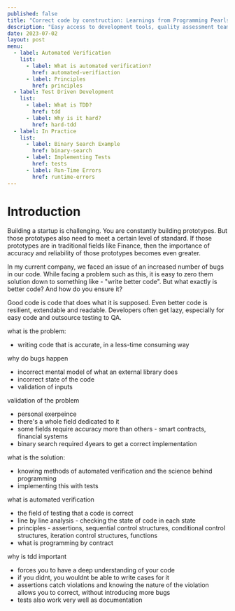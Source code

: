 ```yaml
---
published: false
title: "Correct code by construction: Learnings from Programming Pearls"
description: "Easy access to development tools, quality assessment teams and fast deployment cycles come with the disadvatage of lazy programming. Code is machine language, means code runs in constraints. This articles delves into the paradigms of code checking and automatic verification."
date: 2023-07-02
layout: post
menu:
  - label: Automated Verification
    list:
      - label: What is automated verification?
        href: automated-verifiaction
      - label: Principles
        href: principles
  - label: Test Driven Development
    list:
      - label: What is TDD?
        href: tdd
      - label: Why is it hard?
        href: hard-tdd
  - label: In Practice
    list:
      - label: Binary Search Example
        href: binary-search
      - label: Implementing Tests
        href: tests
      - label: Run-Time Errors
        href: runtime-errors
---
```


# Introduction

Building a startup is challenging. You are constantly building prototypes. But those prototypes also need to meet a certain level of standard. If those prototypes are in traditional fields like Finance, then the importance of accuracy and reliability of those prototypes becomes even greater.

In my current company, we faced an issue of an increased number of bugs in our code. While facing a problem such as this, it is easy to zero them solution down to something like - "write better code". But what exactly is better code? And how do you ensure it?

Good code is code that does what it is supposed. Even better code is resilient, extendable and readable. Developers often get lazy, especially for easy code and outsource testing to QA.

what is the problem:

- writing code that is accurate, in a less-time consuming way

why do bugs happen

- incorrect mental model of what an external library does
- incorrect state of the code
- validation of inputs

validation of the problem

- personal exerpeince
- there's a whole field dedicated to it
- some fields require accuracy more than others - smart contracts, financial systems
- binary search required 4years to get a correct implementation

what is the solution:

- knowing methods of automated verification and the science behind programming
- implementing this with tests

what is automated verification

- the field of testing that a code is correct
- line by line analysis - checking the state of code in each state
- principles - assertions, sequential control structures, conditional control structures, iteration control structures, functions
- what is programming by contract

why is tdd important

- forces you to have a deep understanding of your code
- if you didnt, you wouldnt be able to write cases for it
- assertions catch violations and knowing the nature of the violation allows you to correct, without introducing more bugs
- tests also work very well as documentation
